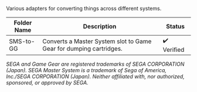 Various adapters for converting things across different systems.

| Folder Name       | Description                                                         | Status        |
| ----------------- | ------------------------------------------------------------------- | --------------|
| SMS-to-GG         | Converts a Master System slot to Game Gear for dumping cartridges.  | ✔️ Verified   |


*SEGA and Game Gear are registered trademarks of SEGA CORPORATION (Japan). SEGA Master System is a trademark of Sega of America, Inc./SEGA CORPORATION (Japan). Neither affiliated with, nor authorized, sponsored, or approved by SEGA.*
